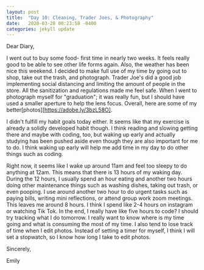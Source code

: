 ```yaml
---
layout: post
title:  "Day 10: Cleaning, Trader Joes, & Photography"
date:   2020-03-28 00:23:58 -0400
categories: jekyll update
---
```


Dear Diary,

I went out to buy some food- first time in nearly two weeks. It feels really good to be able to see other life forms again. Also, the weather has been nice this weekend. I decided to make full use of my time by going out to shop, take out the trash, and photograph. Trader Joe's did a good job implementing social distancing and limiting the amount of people in the store. All the sanitization and regulations made me feel safe. When I went to photograph myself for "graduation"; it was really fun, but I should have used a smaller aperture to help the lens focus. Overall, here are some of my better[photos][https://adobe.ly/3bzL58O].

I didn't fulfill my habit goals today either. It seems like that my exercise is already a solidly developed habit though. I think reading and slowing getting there and maybe with coding, too, but waking up early and actually studying has been pushed aside even though they are also important for me to do. I think waking up early will help me add time in my day to do other things such as coding. 

Right now, it seems like I wake up around 11am and feel too sleepy to do anything at 12am. This means that there is 13 hours of my waking day. During the 12 hours, I usually spend an hour eating and another two hours doing other maintenance things such as washing dishes, taking out trash, or even pooping. I use around another two hour to do urgent tasks such as paying bills, writing mini reflections, or attend group work zoom meetings. This leaves me around 8 hours. I think I spend like 2-4 hours on instagram or watching Tik Tok. In the end, I really have like five hours to code? I should try tracking what I do tomorrow. I really want to know where is my time going and what is consuming the most of my time. I also tend to lose track of time when I edit photos. Instead of setting a timer for myself, I think I will set a stopwatch, so I know how long I take to edit photos. 

Sincerely,

Emily